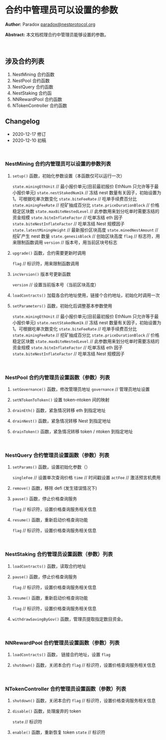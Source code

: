 # 合约中管理员可以设置的参数

**Author:** Paradox  <paradox@nestprotocol.org>

**Abstract:** 本文档梳理合约中管理员能够设置的参数。

&emsp;
## 涉及合约列表

1. NestMining 合约函数
2. NestPool 合约函数
3. NestQuery 合约函数
4. NestStaking 合约函
5. NNRewardPool 合约函数
6. NTokenController 合约函数


## Changelog 

- 2020-12-17 修订
- 2020-12-10 初稿

&emsp;
&emsp;
### NestMining 合约内管理员可以设置的参数列表

1. `setup()` 函数，初始化参数设置（本函数仅可以运行一次）

    `state.miningEthUnit`           // 最小报价单元(目前最初报价 EthNum 只允许等于最小报价单元)
    `state.nestStakedNum1k`         // 冻结 nest 数量有关因子，初始设置为 1。可根据吃单次数变化
    `state.biteFeeRate`             // 吃单手续费百分比
    `state.miningFeeRate`           // 挖矿抽成百分比
    `state.priceDurationBlock`      // 价格稳定区块数
    `state.maxBiteNestedLevel`      // 此参数用来划分吃单时需要冻结的资金规模
    `state.biteInflateFactor`       // 吃单冻结 eth 因子
    `state.biteNestInflateFactor`   // 吃单冻结 Nest 规模因子
    `state.latestMiningHeight`      // 最新报价区块高度
    `state.minedNestAmount`         // 挖矿产生 nest 数量
    `state.genesisBlock`            // 创始区块高度
    `flag`                          // 标志符，用来限制函数调用
    `version`                       // 版本号，用当前区块号标志


2. `upgrade()` 函数，合约需要更新时调用
   
   `flag`    // 标识符，用来限制函数调用


3. `incVersion()` 版本号更新函数
   
   `version`   // 设置当前版本号（当前区块高度）


4. `loadContracts()` 加载各合约地址使用，链接个合约地址，初始化时调用一次


5. `setParameters()` 函数，初始化后调整基本参数使用

    `state.miningEthUnit`           // 最小报价单元(目前最初报价 EthNum 只允许等于最小报价单元)
    `state.nestStakedNum1k`         // 冻结 nest 数量有关因子，初始设置为 1。可根据吃单次数变化
    `state.biteFeeRate`             // 吃单手续费百分比
    `state.miningFeeRate`           // 挖矿抽成百分比
    `state.priceDurationBlock`      // 价格稳定区块数
    `state.maxBiteNestedLevel`      // 此参数用来划分吃单时需要冻结的资金规模
    `state.biteInflateFactor`       // 吃单冻结 eth 因子
    `state.biteNestInflateFactor`   // 吃单冻结 Nest 规模因子

&emsp;
&emsp;
### NestPool 合约内管理员设置函数（参数）列表

1. `setGovernance()` 函数，修改管理员地址
   `governance`    // 管理员地址设置


2. `setNTokenToToken()` 设置 token-ntoken 间的映射


3. `drainEth()` 函数，紧急情况转移 eth 到指定地址


4. `drainNest()` 函数，紧急情况转移 Nest 到指定地址


5. `drainToken()` 函数，紧急情况转移 token / ntoken 到指定地址


&emsp;
&emsp;
###  NestQuery 合约管理员设置函数（参数）列表

1. `setParams()` 函数，设置初始化参数（）
  
   `singleFee`   // 设置单次查询价格
   `time`        // 时间戳设置
   `actFee`      // 激活预言机费用


2. `remove()` 函数，移除 defi (发生错误情况下)


3. `pause()` 函数，停止价格查询服务
   
   `flag`    // 标识符，设置价格查询服务相关信息


4. `resume()` 函数，重新启动价格查询功能

   `flag`    // 标识符，设置价格查询服务相关信息

&emsp;
&emsp;

### NestStaking 合约管理员设置函数（参数）列表

1. `loadContracts()` 函数，读取合约地址


2. `pause()` 函数，停止价格查询服务
   
   `flag`    // 标识符，设置价格查询服务相关信息


4. `resume()` 函数，重新启动价格查询功能

   `flag`    // 标识符，设置价格查询服务相关信息


5. `withdrawSavingByGov()` 函数，管理员提取指定数目资金。


&emsp;
&emsp;
### NNRewardPool 合约管理员设置函数（参数）列表

1. `loadContracts()` 函数， 链接合约地址，设置 `flag`


2. `shutdown()` 函数，关闭本合约
   `flag`    // 标识符，设置价格查询服务相关信息
        

&emsp;
###  NTokenController 合约管理员设置函数（参数）列表

1. `shutdown()` 函数，关闭本合约
   `flag`    // 标识符，设置价格查询服务相关信息


2. `disable()` 函数，处理废弃的 token 
   
   `state`  // 标识符


3. `enable()` 函数，重新恢复 token
   `state`    // 标识符